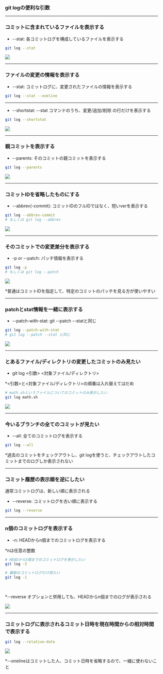 ### git logの便利な引数

---

### コミットに含まれているファイルを表示する

- --stat: 各コミットログを構成しているファイルを表示する

```bash
git log --stat
```

<img src="./img/--stat.png" />

---

### ファイルの変更の情報を表示する

- --stat: コミットログに、変更されたファイルの情報を表示する


```bash
git log --stat --oneline
```

---

- --shortstat: --stat コマンドのうち、変更/追加/削除 の行だけを表示する

```bash
git log --shortstat
```

<img src="./img/--shortstat.png" />

---

### 親コミットを表示する

- --parents: そのコミットの親コミットを表示する

```bash
git log --parents
```

<img src="./img/--parents.png" />

---

### コミットIDを省略したものにする

- --abbrev(-commit): コミットIDのフルIDではなく、短いverを表示する

```bash
git log --abbrev-commit
# もしくは git log --abbrev
```

<img src="./img/--abbrev-commit.png" />

---

### そのコミットでの変更差分を表示する

- -p or --patch: パッチ情報を表示する

```bash
git log -p
# もしくは git log --patch
```

<img src="./img/--patch.png" />

*普通はコミットIDを指定して、特定のコミットのパッチを見る方が使いやすい

---

### patchとstat情報を一緒に表示する

- --patch-with-stat: git --patch --statと同じ

```bash
git log --patch-with-stat
# git log --patch --stat と同じ
```

<img src="./img/--patch-with-stat.png" />

---

### とあるファイル/ディレクトリの変更したコミットのみ見たい

- git log <引数> <対象ファイル/ディレクトリ>

*<引数>と<対象ファイル/ディレクトリ>の順番は入れ替えてはだめ

```bash
# math.shというファイルについてのコミットのみ表示したい
git log math.sh
```

<img src="./img/log_search.png" />

---

### 今いるブランチの全てのコミットが見たい

 - --all: 全てのコミットログを表示する

```bash
git log --all
```

*過去のコミットをチェックアウトし、git logを使うと、チェックアウトしたコミットまでのログしか表示されない

---

### コミット履歴の表示順を逆にしたい

通常コミットログは、新しい順に表示される

- --reverse: コミットログを古い順に表示する

```bash
git log --reverse
```

---

### n個のコミットログを表示する

- -n: HEADからn個までのコミットログを表示する

*nは任意の整数

```bash
# HEADから3個までのコミットログを表示したい
git log -3

# 最新のコミットログだけ見たい
git log -1
```

<br>

*--reverse オプションと併用しても、HEADからn個までのログが表示される

<img src="./img/-n_with_--reverse.png" />


---

### コミットログに表示されるコミット日時を現在時間からの相対時間で表示する

```bash
git log --relative-date
```

<img src="./img/--relative-date.png" />

*--onelineはコミットした人、コミット日時を省略するので、一緒に使わないこと
